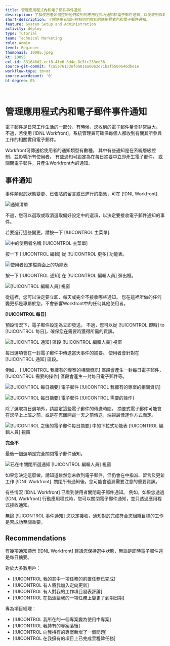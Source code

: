 ```yaml
---
title: 管理應用程式內和電子郵件事件通知
description: 了解使用者如何控制他們收到的應用程式內通知和電子郵件通知，以便收到與其工作相關、有用的電子郵件。
short-description: 了解使用者如何控制他們收到的應用程式內和電子郵件通知。
feature: System Setup and Administration
activity: deploy
type: Tutorial
team: Technical Marketing
role: Admin
level: Beginner
thumbnail: 10095.jpeg
kt: 10095
exl-id: 831646d2-ecf8-4fe6-8d4e-8c5fc233ed56
source-git-commit: fca5e76133ef0a81aa6063d71baf5500646dbe1e
workflow-type: tm+mt
source-wordcount: '0'
ht-degree: 0%

---
```


# 管理應用程式內和電子郵件事件通知

電子郵件是日常工作生活的一部分，有時候，您收到的電子郵件量會非常巨大。 不過，若使用 [!DNL Workfront]，系統管理員可確保每個人都收到有關其所參與工作的相關實用電子郵件。

Workfront可傳送給使用者的通知類型有數種。 其中有些通知是在系統層級控制，並影響所有使用者。 有些通知可設定為在每日摘要中立即產生電子郵件。 或關閉電子郵件，只產生Workfront內的通知。

## 事件通知

事件類似於狀態變更、已張貼的留言或已進行的指派，可在 [!DNL Workfront].

![通知清單](assets/admin-fund-user-notifications-01.png)

不過，您可以選取或取消選取偏好設定中的選項，以決定要接收電子郵件通知的事件。

若要進行這些變更，請按一下 [!UICONTROL 主菜單].

![中的使用者名稱 [!UICONTROL 主菜單]](assets/admin-fund-user-notifications-02.png)

按一下 [!UICONTROL 編輯] 從 [!UICONTROL 更多] 功能表。

![使用者設定檔頁面上的功能表](assets/admin-fund-user-notifications-03.png)

按一下 [!UICONTROL 通知] 在 [!UICONTROL 編輯人員] 彈出框。

![[!UICONTROL 編輯人員] 視窗](assets/admin-fund-user-notifications-04.png)

從這裡，您可以決定要立即、每天或完全不接收哪些通知。 您在這裡所做的任何變更都是專屬於您，不會影響Workfront中的任何其他使用者。

**[!UICONTROL 每日]**

預設情況下，電子郵件設定為立即發送。 不過，您可以從 [!UICONTROL 即時] to [!UICONTROL 每日]，確保您在需要時獲得所需的資訊。

![[!UICONTROL 通知] 區段 [!UICONTROL 編輯人員] 視窗](assets/admin-fund-user-notifications-05.png)

每日選項會在一封電子郵件中傳送當天事件的摘要。 使用者會針對在 [!UICONTROL 通知] 區段。

例如， [!UICONTROL 我擁有的專案的相關資訊] 區段會產生一封每日電子郵件， [!UICONTROL 需要的操作] 區段會產生一封每日電子郵件等。

![[!UICONTROL 每日摘要] 電子郵件 [!UICONTROL 我擁有的專案的相關資訊]](assets/admin-fund-user-notifications-06.png)

![[!UICONTROL 每日摘要] 電子郵件 [!UICONTROL 需要的操作]](assets/admin-fund-user-notifications-07.png)

除了選取每日選項外，請設定這些電子郵件的傳送時間。 摘要式電子郵件可能會在您早上上班之前，或是在您離開這一天之前傳送，端視最佳運作方式而定。

![[!UICONTROL 之後的電子郵件每日摘要] 中的下拉式功能表 [!UICONTROL 編輯人員] 視窗](assets/admin-fund-user-notifications-08.png)

**完全不**

最後一個選項是完全關閉電子郵件通知。

![已在中關閉所選通知 [!UICONTROL 編輯人員] 視窗](assets/admin-fund-user-notifications-09.png)

如果您決定這麼做，請知道雖然您未收到電子郵件，但仍會在中指派、留言及更新工作 [!DNL Workfront]. 關閉所有通知後，您可能會遺漏需要注意的重要資訊。

有些情況 [!DNL Workfront] 已看到使用者關閉電子郵件通知。 例如，如果您透過 [!DNL Workfront] 行動應用程式時，您可以關閉電子郵件通知，並只透過應用程式接收通知。

無論 [!UICONTROL 事件通知] 您決定接收，通知對於完成符合您組織目標的工作是否成功至關重要。


## Recommendations

有幾項通知顯示 [!DNL Workfront] 建議您保持選中狀態，無論是即時電子郵件還是每日摘要。

對於大多數用戶：

* [!UICONTROL 我的其中一項任務的前置任務已完成]
* [!UICONTROL 有人將我加入定向更新]
* [!UICONTROL 有人對我的工作項目發表評論]
* [!UICONTROL 在指派給我的一項任務上變更了到期日期]


專為項目經理：

* [!UICONTROL 我所在的一個專案變為使用中專案]
* [!UICONTROL 我持有的專案落後]
* [!UICONTROL 向我持有的專案新增了一個問題]
* [!UICONTROL 在我擁有的項目上已完成里程碑任務]


<!---
learn more URLs
Email notifications
guide: manage your notifications
--->
